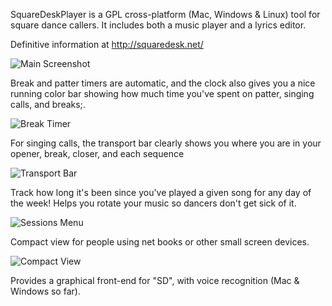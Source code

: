 SquareDeskPlayer is a GPL cross-platform (Mac, Windows & Linux) tool
for square dance callers.  It includes both a music player and a lyrics editor.

Definitive information at http://squaredesk.net/

![Main Screenshot](https://mpogue2.github.io/images/musicplayer.png)

Break and patter timers are automatic, and the clock also gives you a
nice running color bar showing how much time you've spent on patter,
singing calls, and breaks;.

![Break Timer](http://danlyke.github.io/SquareDeskPlayer/images/BreakTimer.png)

For singing calls, the transport bar clearly shows you where you are
in your opener, break, closer, and each sequence

![Transport Bar](http://danlyke.github.io/SquareDeskPlayer/images/TransportBar.png)

Track how long it's been since you've played a given song for any day
of the week! Helps you rotate your music so dancers don't get sick of
it.

![Sessions Menu](http://danlyke.github.io/SquareDeskPlayer/images/SessionsMenu.png)

Compact view for people using net books or other small screen devices.

![Compact View](http://danlyke.github.io/SquareDeskPlayer/images/CompactView.png)

Provides a graphical front-end for "SD", with voice recognition (Mac & Windows so far).


